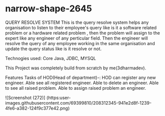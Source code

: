 # narrow-shape-2645

QUERY RESOLVE SYSTEM
This is the query resolve system helps any organisation to listen to their employee's query like is it a software related problem or a hardware related problem , then the problem will assign to the expert like any engineer of any perticular field. Then the engineer will resolve the query of any employee working in the same organisation and update the query status like is it resolve or not.

  

Technogies used: Core Java, JDBC, MYSQL

This Project was completely build from scratch by me(3dharmadev).

 Features
    Tasks of HOD(Head of department)-: 
    HOD can register any new engineer.
    Able see all registered engineer. 
    Able to delete an engineer. 
    Able to see all raised problem. 
    Able to assign raised problem an engineer.
    
![Screenshot (272)] (https:user-images.githubusercontent.com/69399810/208312345-941e2d8f-1239-4fe6-a382-124f9c377e42.png)
